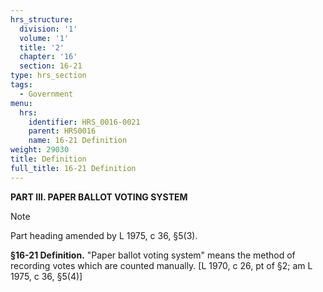 ```yaml
---
hrs_structure:
  division: '1'
  volume: '1'
  title: '2'
  chapter: '16'
  section: 16-21
type: hrs_section
tags:
  - Government
menu:
  hrs:
    identifier: HRS_0016-0021
    parent: HRS0016
    name: 16-21 Definition
weight: 29030
title: Definition
full_title: 16-21 Definition
---
```

**PART III. PAPER BALLOT VOTING SYSTEM**

Note

Part heading amended by L 1975, c 36, §5(3).

**§16-21 Definition.** "Paper ballot voting system" means the method of recording votes which are counted manually. [L 1970, c 26, pt of §2; am L 1975, c 36, §5(4)]